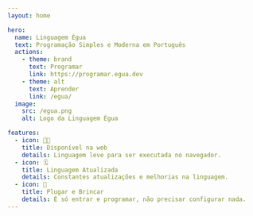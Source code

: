 ```yaml
---
layout: home

hero:
  name: Linguagem Égua
  text: Programação Simples e Moderna em Português
  actions:
    - theme: brand
      text: Programar
      link: https://programar.egua.dev
    - theme: alt
      text: Aprender
      link: /egua/
  image:
    src: /egua.png
    alt: Logo da Linguagem Égua

features:
  - icon: 👨‍💻
    title: Disponível na web
    details: Linguagem leve para ser executada no navegador.
  - icon: 🗓️
    title: Linguagem Atualizada
    details: Constantes atualizações e melhorias na linguagem.
  - icon: 🚀
    title: Plugar e Brincar
    details: É só entrar e programar, não precisar configurar nada.
---
```



